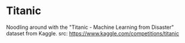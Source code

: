 # Titanic
Noodling around with the "Titanic - Machine Learning from Disaster" dataset from Kaggle. 
src: https://www.kaggle.com/competitions/titanic
